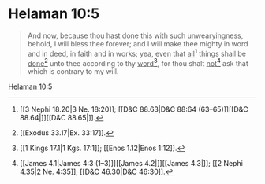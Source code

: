 # Helaman 10:5

> And now, because thou hast done this with such unwearyingness, behold, I will bless thee forever; and I will make thee mighty in word and in deed, in faith and in works; yea, even that <u>all</u>[^a] things shall be <u>done</u>[^b] unto thee according to thy <u>word</u>[^c], for thou shalt <u>not</u>[^d] ask that which is contrary to my will.

[Helaman 10:5](https://www.churchofjesuschrist.org/study/scriptures/bofm/hel/10?lang=eng&id=p5#p5)


[^a]: [[3 Nephi 18.20|3 Ne. 18:20]]; [[D&C 88.63|D&C 88:64 (63–65)]][[D&C 88.64|]][[D&C 88.65|]].  
[^b]: [[Exodus 33.17|Ex. 33:17]].  
[^c]: [[1 Kings 17.1|1 Kgs. 17:1]]; [[Enos 1.12|Enos 1:12]].  
[^d]: [[James 4.1|James 4:3 (1–3)]][[James 4.2|]][[James 4.3|]]; [[2 Nephi 4.35|2 Ne. 4:35]]; [[D&C 46.30|D&C 46:30]].  
